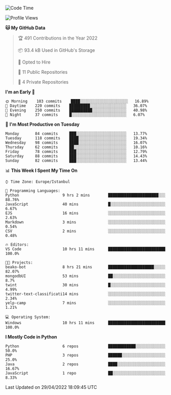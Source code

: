 <!--START_SECTION:waka-->
![Code Time](http://img.shields.io/badge/Code%20Time-186%20hrs%2048%20mins-blue)

![Profile Views](http://img.shields.io/badge/Profile%20Views-0-blue)

**🐱 My GitHub Data** 

> 🏆 491 Contributions in the Year 2022
 > 
> 📦 93.4 kB Used in GitHub's Storage 
 > 
> 💼 Opted to Hire
 > 
> 📜 11 Public Repositories 
 > 
> 🔑 4 Private Repositories  
 > 
**I'm an Early 🐤** 

```text
🌞 Morning    103 commits    ████░░░░░░░░░░░░░░░░░░░░░   16.89% 
🌆 Daytime    220 commits    █████████░░░░░░░░░░░░░░░░   36.07% 
🌃 Evening    250 commits    ██████████░░░░░░░░░░░░░░░   40.98% 
🌙 Night      37 commits     █░░░░░░░░░░░░░░░░░░░░░░░░   6.07%

```
📅 **I'm Most Productive on Tuesday** 

```text
Monday       84 commits     ███░░░░░░░░░░░░░░░░░░░░░░   13.77% 
Tuesday      118 commits    ████░░░░░░░░░░░░░░░░░░░░░   19.34% 
Wednesday    98 commits     ████░░░░░░░░░░░░░░░░░░░░░   16.07% 
Thursday     62 commits     ██░░░░░░░░░░░░░░░░░░░░░░░   10.16% 
Friday       78 commits     ███░░░░░░░░░░░░░░░░░░░░░░   12.79% 
Saturday     88 commits     ███░░░░░░░░░░░░░░░░░░░░░░   14.43% 
Sunday       82 commits     ███░░░░░░░░░░░░░░░░░░░░░░   13.44%

```


📊 **This Week I Spent My Time On** 

```text
⌚︎ Time Zone: Europe/Istanbul

💬 Programming Languages: 
Python                   9 hrs 2 mins        ██████████████████████░░░   88.76% 
JavaScript               40 mins             █░░░░░░░░░░░░░░░░░░░░░░░░   6.67% 
EJS                      16 mins             ░░░░░░░░░░░░░░░░░░░░░░░░░   2.63% 
Markdown                 3 mins              ░░░░░░░░░░░░░░░░░░░░░░░░░   0.54% 
CSV                      2 mins              ░░░░░░░░░░░░░░░░░░░░░░░░░   0.48%

🔥 Editors: 
VS Code                  10 hrs 11 mins      █████████████████████████   100.0%

🐱‍💻 Projects: 
beako-bot                8 hrs 21 mins       ████████████████████░░░░░   82.07% 
mongodbUI                53 mins             ██░░░░░░░░░░░░░░░░░░░░░░░   8.7% 
twint                    30 mins             █░░░░░░░░░░░░░░░░░░░░░░░░   4.99% 
twitter-text-classificati14 mins             ░░░░░░░░░░░░░░░░░░░░░░░░░   2.34% 
yelp-camp                7 mins              ░░░░░░░░░░░░░░░░░░░░░░░░░   1.21%

💻 Operating System: 
Windows                  10 hrs 11 mins      █████████████████████████   100.0%

```

**I Mostly Code in Python** 

```text
Python                   6 repos             ████████████░░░░░░░░░░░░░   50.0% 
PHP                      3 repos             ██████░░░░░░░░░░░░░░░░░░░   25.0% 
Java                     2 repos             ████░░░░░░░░░░░░░░░░░░░░░   16.67% 
JavaScript               1 repo              ██░░░░░░░░░░░░░░░░░░░░░░░   8.33%

```



 Last Updated on 29/04/2022 18:09:45 UTC
<!--END_SECTION:waka-->

<!--
**3nws/3nws** is a ✨ _special_ ✨ repository because its `README.md` (this file) appears on your GitHub profile.

Here are some ideas to get you started:

- 🔭 I’m currently working on ...
- 🌱 I’m currently learning ...
- 👯 I’m looking to collaborate on ...
- 🤔 I’m looking for help with ...
- 💬 Ask me about ...
- 📫 How to reach me: ...
- 😄 Pronouns: ...
- ⚡ Fun fact: ...
-->
